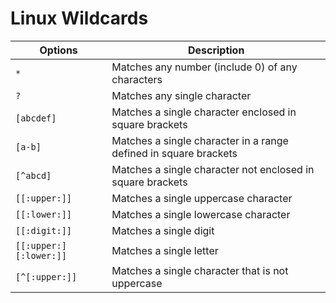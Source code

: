 # Linux Wildcards

| Options | Description |
| --- | --- |
| `*` | Matches any number (include 0) of any characters |
| `?` | Matches any single character |
| `[abcdef]` | Matches a single character enclosed in square brackets |
| `[a-b]` | Matches a single character in a range defined in square brackets |
| `[^abcd]` | Matches a single character not enclosed in square brackets |
| `[[:upper:]]` | Matches a single uppercase character |
| `[[:lower:]]` | Matches a single lowercase character |
| `[[:digit:]]` | Matches a single digit |
| `[[:upper:][:lower:]]` | Matches a single letter |
| `[^[:upper:]]` | Matches a single character that is not uppercase |

